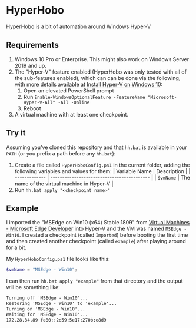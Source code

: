 # HyperHobo

HyperHobo is a bit of automation around Windows Hyper-V

## Requirements

1. Windows 10 Pro or Enterprise. This might also work on Windows Server 2019 and up.
1. The "Hyper-V" feature enabled (HyperHobo was only tested with all of the sub-features enabled), which can can be done via the following, with more details available at [Install Hyper-V on Windows 10](https://docs.microsoft.com/en-us/virtualization/hyper-v-on-windows/quick-start/enable-hyper-v):
    1. Open an elevated PowerShell prompt
    1. Run `Enable-WindowsOptionalFeature -FeatureName "Microsoft-Hyper-V-All" -All -Online`
    1. Reboot
1. A virtual machine with at least one checkpoint.

## Try it

Assuming you've cloned this repository and that `hh.bat` is available in your `PATH` (or you prefix a path before any `hh.bat`):

1. Create a file called `HyperHoboConfig.ps1` in the current folder, adding the following variables and values for them:
    | Variable Name | Description                                |
    | ------------- | ------------------------------------------ |
    | `$vmName`     | The name of the virtual machine in Hyper-V |
1. Run `hh.bat apply "<checkpoint name>"`

## Example

I imported the "MSEdge on Win10 (x64) Stable 1809" from [Virtual Machines - Microsoft Edge Developer](https://developer.microsoft.com/en-us/microsoft-edge/tools/vms/) into Hyper-V and the VM was named `MSEdge - Win10`.  I created a checkpoint (called `Imported`) before booting the first time and then created another checkpoint (called `example`) after playing around for a bit.

My `HyperHoboConfig.ps1` file looks like this:

```powershell
$vmName = "MSEdge - Win10";
```

I can then run `hh.bat apply "example"` from that directory and the output will be something like:

```txt
Turning off 'MSEdge - Win10'...
Restoring 'MSEdge - Win10' to 'example'...
Turning on 'MSEdge - Win10'...
Waiting for 'MSEdge - Win10'...
172.28.34.89 fe80::2d59:5e17:270b:e8d9
```
